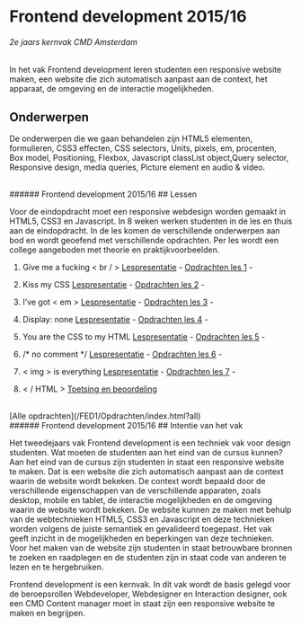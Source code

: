 
# Frontend development 2015/16
###### 2e jaars kernvak CMD Amsterdam
In het vak Frontend development leren studenten een responsive website maken, een website die zich automatisch aanpast aan de context, het apparaat, de omgeving en de interactie mogelijkheden.

## Onderwerpen
De onderwerpen die we gaan behandelen zijn HTML5 elementen, formulieren, 
CSS3 effecten, CSS selectors, 
Units, pixels, em, procenten, 
Box model, Positioning, Flexbox, 
Javascript classList object,Query selector, 
Responsive design, media queries, 
Picture element en audio & video.


<br>
###### Frontend development 2015/16
## Lessen

Voor de eindopdracht moet een responsive webdesign worden gemaakt in HTML5, CSS3 en Javascript. 
In 8 weken werken studenten in de les en thuis aan de eindopdracht. 
In de les komen de verschillende onderwerpen aan bod en wordt geoefend met verschillende opdrachten.
Per les wordt een college aangeboden met theorie en praktijkvoorbeelden.


1. Give me a fucking < br / > 
 [Lespresentatie](/FED1/Presentaties/index.html?les1) - 
 [Opdrachten les 1](/FED1/Opdrachten/index.html?les1) - 

2. Kiss my CSS 
 [Lespresentatie](/FED1/Presentaties/index.html?les2) - 
 [Opdrachten les 2](/FED1/Opdrachten/index.html?les2) - 
  
3. I’ve got < em > 
 [Lespresentatie](/FED1/Presentaties/index.html?les3) - 
 [Opdrachten les 3](/FED1/Opdrachten/index.html?les3) - 
  
4. Display: none 
 [Lespresentatie](/FED1/Presentaties/index.html?les4) - 
 [Opdrachten les 4](/FED1/Opdrachten/index.html?les4) - 
  
5. You are the CSS to my HTML 
 [Lespresentatie](/FED1/Presentaties/index.html?les5) - 
 [Opdrachten les 5](/FED1/Opdrachten/index.html?les5) - 
   
6. /* no comment */ 
 [Lespresentatie](/FED1/Presentaties/index.html?les6) - 
 [Opdrachten les 6](/FED1/Opdrachten/index.html?les6) - 
 
7. < img > is everything 
 [Lespresentatie](/FED1/Presentaties/index.html?les7) - 
 [Opdrachten les 7](/FED1/Opdrachten/index.html?les7) - 

8. < / HTML > [Toetsing en beoordeling](#)

<br>
[Alle opdrachten](/FED1/Opdrachten/index.html?all)


<br>
###### Frontend development 2015/16
## Intentie van het vak

Het tweedejaars vak Frontend development is een techniek vak voor design studenten. 
Wat moeten de studenten aan het eind van de cursus kunnen? 
Aan het eind van de cursus zijn studenten in staat een responsive website te maken. 
Dat is een website die zich automatisch aanpast aan de context waarin de website wordt bekeken. 
De context wordt bepaald door de verschillende eigenschappen van de verschillende apparaten, zoals desktop, mobile en tablet, de interactie mogelijkheden en de omgeving waarin de website wordt bekeken. 
De website kunnen ze maken met behulp van de webtechnieken HTML5, CSS3 en Javascript en deze technieken worden volgens de juiste semantiek en gevalideerd toegepast.  Het vak geeft inzicht in de mogelijkheden en beperkingen van deze technieken. Voor het maken van de website zijn studenten in staat betrouwbare bronnen te zoeken en raadplegen en de studenten zijn in staat code van anderen te lezen en te hergebruiken.

Frontend development is een kernvak. In dit vak wordt de basis gelegd voor de beroepsrollen Webdeveloper, Webdesigner en Interaction designer, ook een CMD Content manager moet in staat zijn een responsive website te maken en begrijpen.


